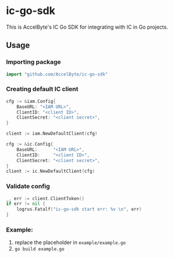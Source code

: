 # ic-go-sdk


This is AccelByte's IC Go SDK for integrating with IC in Go projects.

## Usage

### Importing package

```go
import "github.com/AccelByte/ic-go-sdk"
```

### Creating default IC client

```go
cfg := &iam.Config{
    BaseURL: "<IAM URL>",
    ClientID: "<client ID>",
    ClientSecret: "<client secret>",
}

client := iam.NewDefaultClient(cfg)

cfg := &ic.Config{
    BaseURL:      "<IAM URL>",
    ClientID:     "<client ID>",
    ClientSecret: "<client secret>",
}
client := ic.NewDefaultClient(cfg)
```

### Validate config

```go
_, err := client.ClientToken()
if err != nil {
	logrus.Fatalf("ic-go-sdk start err: %v \n", err)
}
```

### Example:
1. replace the placeholder in ```example/example.go```
2. ```go build example.go```